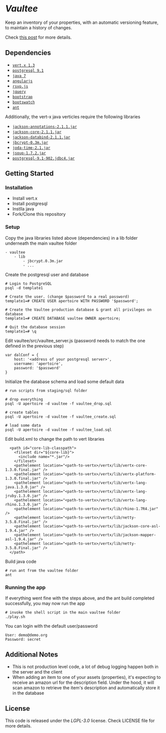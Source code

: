 # _Vaultee_

Keep an inventory of your properties, with an automatic versioning feature, to maintain a history of changes.

Check [this post](http://www.apertoire.net/vaultee) for more details.

## Dependencies

- [`vert.x 1.3`](http://github.com/vert-x)
- [`postgresql 9.1`](http://www.postgresql.org/)
- [`java 7`](http://www.oracle.com/java)
- [`angularjs`](http://www.angularjs.org/)
- [`rsvp.js`](http://github.com/tildeio/rsvp.js)
- [`jquery`](http://www.jquery.com/)
- [`bootstrap`](http://twitter.github.com/bootstrap)
- [`bootswatch`](http://bootswatch.com/)
- [`ant`](http://ant.apache.org/)

Additionally, the vert-x java verticles require the following libraries

- [`jackson-annotations-2.1.1.jar`](http://wiki.fasterxml.com/JacksonDownload)
- [`jackson-core-2.1.1.jar`](http://wiki.fasterxml.com/JacksonDownload)
- [`jackson-databind-2.1.1.jar`](http://wiki.fasterxml.com/JacksonDownload)
- [`jbcrypt-0.3m.jar`](http://mvnrepository.com/artifact/org.mindrot/jbcrypt/0.3m)
- [`joda-time-2.1.jar`](http://joda-time.sourceforge.net/installation.html)
- [`jsoup-1.7.2.jar`](http://jsoup.org/download)
- [`postgresql-9.1-902.jdbc4.jar`](http://jdbc.postgresql.org/download.html)


## Getting Started

### Installation

- Install vert.x
- Install postgresql
- Instlla java
- Fork/Clone this repository

### Setup

Copy the java libraries listed above (dependencies) in a lib folder underneath the main vaultee folder

	- vaultee
		- lib
			- jbcrypt.0.3m.jar
			- ...

Create the postgresql user and database

    # Login to PostgreSQL
    psql -d template1

    # Create the user. (change $password to a real password)
    template1=# CREATE USER apertoire WITH PASSWORD '$password';

    # Create the Vaultee production database & grant all privileges on database
    template1=# CREATE DATABASE vaultee OWNER apertoire;

    # Quit the database session
    template1=# \q

Edit vaultee/src/vaultee_server.js (password needs to match the one defined in the previous step)

	var dalConf = {
		host: '<address of your postgresql server>',
		username: 'apertoire',
		password: '$password'
	}
	
Initialize the database schema and load some default data

	# run scripts from staging/sql folder
	
	# drop everything
	psql -U apertoire -d vaultee -f vaultee_drop.sql
	
	# create tables
	psql -U apertoire -d vaultee -f vaultee_create.sql
	
	# load some data
	psql -U apertoire -d vaultee -f vaultee_load.sql

Edit build.xml to change the path to vert libraries

	  <path id="core-lib-classpath">
	    <fileset dir="${core-lib}">
    	  <include name="*.jar"/>
	    </fileset>
    	<pathelement location="<path-to-vertx>/vertx/lib/vertx-core-1.3.0.final.jar" />
	    <pathelement location="<path-to-vertx>/vertx/lib/vertx-platform-1.3.0.final.jar" />
	    <pathelement location="<path-to-vertx>/vertx/lib/vertx-lang-java.1.3.0.jar" />
    	<pathelement location="<path-to-vertx>/vertx/lib/vertx-lang-jruby.1.3.0.jar" />
	    <pathelement location="<path-to-vertx>/vertx/lib/vertx-lang-rhino.1.3.0.jar" />
	    <pathelement location="<path-to-vertx>/vertx/lib/rhino-1.7R4.jar" />
	    <pathelement location="<path-to-vertx>/vertx/lib/netty-3.5.8.Final.jar" />
	    <pathelement location="<path-to-vertx>/vertx/lib/jackson-core-asl-1.9.4.jar" />
	    <pathelement location="<path-to-vertx>/vertx/lib/jackson-mapper-asl-1.9.4.jar" />
	    <pathelement location="<path-to-vertx>/vertx/lib/netty-3.5.8.Final.jar" />
	  </path>  
	

Build java code

	# run ant from the vaultee folder
	ant
	
### Running the app

If everything went fine with the steps above, and the ant build completed successfully, you may now run the app

	# invoke the shell script in the main vaultee folder
	./play.sh
	
You can login with the default user/password

	User: demo@demo.org
	Password: secret


## Additional Notes

- This is not production level code, a lot of debug logging happen both in the server and the client
- When adding an item to one of your assets (properties), it's expecting to receive an amazon url for the description field. Under the hood, it will scan amazon to retrieve the item's description and automatically store it in the database


## License

This code is released under the _LGPL-3.0_ license. Check LICENSE file for more details.